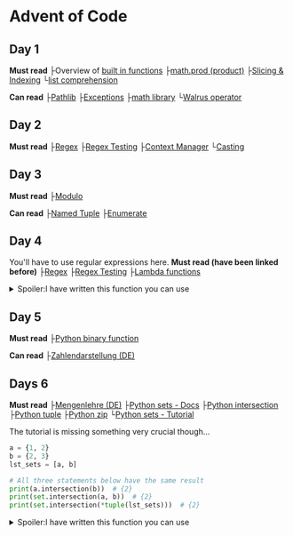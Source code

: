 # Advent of Code
## Day 1
**Must read**
├Overview of [built in functions](https://docs.python.org/3/library/functions.html)
├[math.prod (product)](https://docs.python.org/3/library/math.html#math.prod)
├[Slicing & Indexing](https://towardsdatascience.com/the-basics-of-indexing-and-slicing-python-lists-2d12c90a94cf)
└[list comprehension](https://www.python-kurs.eu/list_comprehension.php)

**Can read**
├[Pathlib](https://docs.python.org/3/library/pathlib.html)
├[Exceptions](https://docs.python.org/3/tutorial/errors.html)
├[math library](https://docs.python.org/3/library/math.html)
└[Walrus operator](https://realpython.com/lessons/assignment-expressions/)

## Day 2
**Must read**
├[Regex](https://docs.python.org/3/howto/regex.html)
├[Regex Testing](https://regexr.com/)
├[Context Manager](https://stackabuse.com/python-context-managers/)
└[Casting](https://www.w3schools.com/python/python_casting.asp)

## Day 3
**Must read**
├[Modulo](https://www.geeksforgeeks.org/what-is-a-modulo-operator-in-python/)

**Can read**
├[Named Tuple](https://docs.python.org/3/library/collections.html#collections.namedtuple)
├[Enumerate](https://docs.python.org/3/library/functions.html?highlight=enumerate#enumerate)

## Day 4
You'll have to use regular expressions here.
**Must read (have been linked before)**
├[Regex](https://docs.python.org/3/howto/regex.html)
├[Regex Testing](https://regexr.com/)
├[Lambda functions](https://www.w3schools.com/python/python_lambda.asp)

<details>
  <summary>Spoiler:I have written this function you can use</summary>
    
  ```python
import re
def re_range(prefix: str, low: int, up: int, postfix: str = ""):
    """Creates a regex for a numeric range"""  # e.g. "birth_year": re_range("byr:", 1920, 2002),
    lst_range = [str(i) for i in range(low, up + 1)]
    str_range = f"({'|'.join(lst_range)})"
    return re.compile(prefix + str_range + postfix)
  ```
</details>

## Day 5
**Must read**
├[Python binary function](https://docs.python.org/3/library/functions.html?highlight=enumerate#bin)

**Can read**
├[Zahlendarstellung (DE)](https://www.inf.hs-flensburg.de/lang/informatik/zahlendarstellung.htm)


## Days 6
**Must read** 
├[Mengenlehre (DE)](https://www.mathebibel.de/mengenlehre)
├[Python sets - Docs](https://docs.python.org/3/library/stdtypes.html#set)
├[Python intersection](https://docs.python.org/3/library/stdtypes.html#frozenset.intersection)
├[Python tuple](https://docs.python.org/3/library/stdtypes.html#tuple)
├[Python zip](https://docs.python.org/3/library/functions.html#zip)
└[Python sets - Tutorial](https://realpython.com/python-sets/)

The tutorial is missing something very crucial though...
```python
a = {1, 2}
b = {2, 3}
lst_sets = [a, b]

# All three statements below have the same result
print(a.intersection(b))  # {2}
print(set.intersection(a, b))  # {2}
print(set.intersection(*tuple(lst_sets)))  # {2}
```

<details>
  <summary>Spoiler:I have written this function you can use</summary>
    
  ```python
from typing import List, Set
import re
def intersecting_entries(group: str) -> int:
    """Counts the number of chars that are in every entry of the list"""
    entries = group.splitlines()  # Splits the group into their members
    entries: List[str] = [re.sub(r"[^a-z]", "", entry) for entry in entries]  # Deletes every char that is not a-z
    entries: List[Set[str]] = [set(entry) for entry in entries]

    return len(set.intersection(*tuple(entries)))
  ```
</details>


<!-- Design element
**Must read** 
├[]()
└[]()
-->